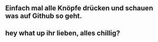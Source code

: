 ## Einfach mal alle Knöpfe drücken und schauen was auf Github so geht.
## hey what up ihr lieben, alles chillig? 